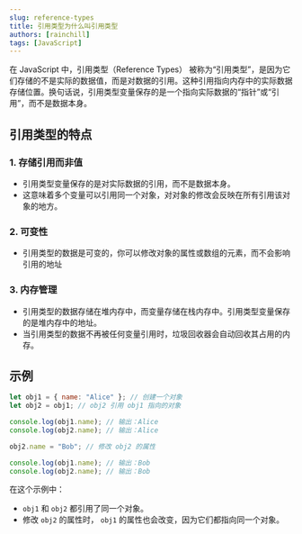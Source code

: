 ```yaml
---
slug: reference-types
title: 引用类型为什么叫引用类型
authors: [rainchill]
tags: [JavaScript]
---
```


在 JavaScript 中，引用类型（Reference Types） 被称为“引用类型”，是因为它们存储的不是实际的数据值，而是对数据的引用。这种引用指向内存中的实际数据存储位置。换句话说，引用类型变量保存的是一个指向实际数据的“指针”或“引用”，而不是数据本身。

<!-- truncate -->

## 引用类型的特点

### 1. 存储引用而非值

- 引用类型变量保存的是对实际数据的引用，而不是数据本身。
- 这意味着多个变量可以引用同一个对象，对对象的修改会反映在所有引用该对象的地方。

### 2. 可变性

- 引用类型的数据是可变的，你可以修改对象的属性或数组的元素，而不会影响引用的地址

### 3. 内存管理

- 引用类型的数据存储在堆内存中，而变量存储在栈内存中。引用类型变量保存的是堆内存中的地址。
- 当引用类型的数据不再被任何变量引用时，垃圾回收器会自动回收其占用的内存。

## 示例

```javascript
let obj1 = { name: "Alice" }; // 创建一个对象
let obj2 = obj1; // obj2 引用 obj1 指向的对象

console.log(obj1.name); // 输出：Alice
console.log(obj2.name); // 输出：Alice

obj2.name = "Bob"; // 修改 obj2 的属性

console.log(obj1.name); // 输出：Bob
console.log(obj2.name); // 输出：Bob
```

在这个示例中：

- `obj1` 和 `obj2` 都引用了同一个对象。
- 修改 `obj2` 的属性时， `obj1` 的属性也会改变，因为它们都指向同一个对象。
